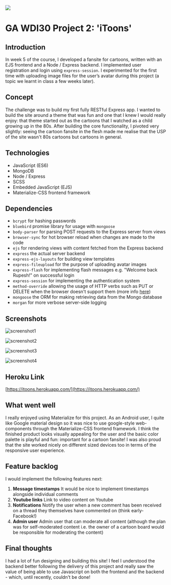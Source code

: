 ![](https://www.coindesk.com/wp-content/themes/coindesk2/images/events/consensus-2015/sponsors-and-partners/general-assembly.png)

# GA WDI30 Project 2: 'iToons'

## Introduction

In week 5 of the course, I developed a fansite for cartoons, written with an EJS frontend and a Node / Express backend. I implemented user registration and login using `express-session`. I experimented for the first time with uploading image files for the user’s avatar during this project (a topic we learnt in class a few weeks later). 

## Concept 

The challenge was to build my first fully RESTful Express app. I wanted to build the site around a theme that was fun and one that I knew I would really enjoy: that theme started out as the cartoons that I watched as a child growing up in the 80s. After building the core functionality, I pivoted very slightly: seeing the cartoon fansite in the flesh made me realise that the USP of the site wasn't 80s cartoons but cartoons in general.

## Technologies

* JavaScript (ES6) 
* MongoDB
* Node / Express
* SCSS
* Embedded JavaScript (EJS)
* Materialize-CSS frontend framework

## Dependencies

* `bcrypt` for hashing passwords
* `bluebird` promise library for usage with `mongoose`
* `body-parser` for parsing POST requests to the Express server from views
* `browser-sync` for hot browser reload when changes are made to the code
* `ejs` for rendering views with content fetched from the Express backend
* `express` the actual server backend
* `express-ejs-layouts` for building view templates
* `express-fileupload` for the purpose of uploading avatar images
* `express-flash` for implementing flash messages e.g. "Welcome back Rupesh!" on successful login
* `express-session` for implementing the authentication system
* `method-override` allowing the usage of HTTP verbs such as PUT or DELETE when the browser doesn't support them (more info [here](https://github.com/expressjs/method-override))
* `mongoose` the ORM for making retrieving data from the Mongo database
* `morgan` for more verbose server-side logging


## Screenshots

![screenshot1](/screenshots/screenshot1)

![screenshot2](/screenshots/screenshot2)

![screenshot3](/screenshots/screenshot3)

![screenshot4](/screenshots/screenshot4)

## Heroku Link
[https://itoons.herokuapp.com/](https://itoons.herokuapp.com/)

## What went well

I really enjoyed using Materialize for this project. As an Android user, I quite like Google material design so it was nice to use google-style web-components through the Materialize-CSS frontend framework. I think the finished product looks visually appealing for the user and the basic color palette is playful and fun: important for a cartoon fansite! I was also proud that the site worked nicely on different sized devices too in terms of the responsive user experience.

## Feature backlog

I would implement the following features next:

1. **Message timestamps** It would be nice to implement timestamps alongside individual comments
2. **Youtube links** Link to video content on Youtube
3. **Notifications** Notify the user when a new comment has been received on a thread they themselves have commented on (think early-Facebook!)
4. **Admin user** Admin user that can moderate all content (although the plan was for self-moderated content i.e. the owner of a cartoon board would be responsible for moderating the content)

## Final thoughts

I had a lot of fun designing and building this site! I feel I understood the backend better following the delivery of this project and really saw the value of being able to use Javascript on both the frontend and the backend - which, until recently, couldn't be done!


